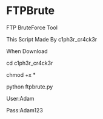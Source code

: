 # FTPBrute

FTP BruteForce Tool

This Script Made By c1ph3r_cr4ck3r

When Download 

cd c1ph3r_cr4ck3r

chmod +x *

python ftpbrute.py

User:Adam

Pass:Adam123
